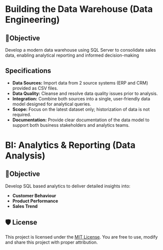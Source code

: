 # Building the Data Warehouse (Data Engineering)

## 🔗Objective

Develop a modern data warehouse using SQL Server to consolidate sales data, enabling analytical reporting and informed decision-making

## Specifications

- **Data Sources:** Import data from 2 source systems (ERP and CRM) provided as CSV files.
- **Data Quality:** Cleanse and resolve data quality issues prior to analysis.
- **Integration:** Combine both sources into a single, user-friendly data model designed for analytical queries.
- **Scope:** Focus on the latest dataset only; historization of data is not required.
- **Documentation:** Provide clear documentation of the data model to support both business stakeholders and analytics teams.

# BI: Analytics & Reporting (Data Analysis)

## 🔗Objective

Develop SQL based analytics to deliver detailed insights into:

- **Customer Behaviour**
- **Product Performance**
- **Sales Trend**

## 🛡️ License
This project is licensed under the [MIT License](LICENSE). You are free to use, modify and share this project with proper attribution.

